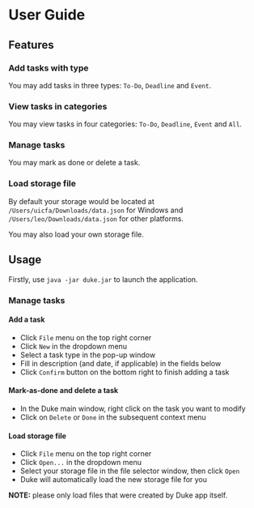 # User Guide

## Features 

### Add tasks with type

You may add tasks in three types: `To-Do`, `Deadline` and `Event`.

### View tasks in categories

You may view tasks in four categories: `To-Do`, `Deadline`, `Event` and `All`.

### Manage tasks

You may mark as done or delete a task.

### Load storage file

By default your storage would be located at `/Users/uicfa/Downloads/data.json` for Windows and `/Users/leo/Downloads/data.json` for other platforms.

You may also load your own storage file.

## Usage

Firstly, use `java -jar duke.jar` to launch the application.

### Manage tasks

#### Add a task

- Click `File` menu on the top right corner
- Click `New` in the dropdown menu
- Select a task type in the pop-up window
- Fill in description (and date, if applicable) in the fields below
- Click `Confirm` button on the bottom right to finish adding a task

#### Mark-as-done and delete a task

- In the Duke main window, right click on the task you want to modify
- Click on `Delete` or `Done` in the subsequent context menu

#### Load storage file

- Click `File` menu on the top right corner
- Click `Open...` in the dropdown menu
- Select your storage file in the file selector window, then click `Open`
- Duke will automatically load the new storage file for you

**NOTE:** please only load files that were created by Duke app itself.